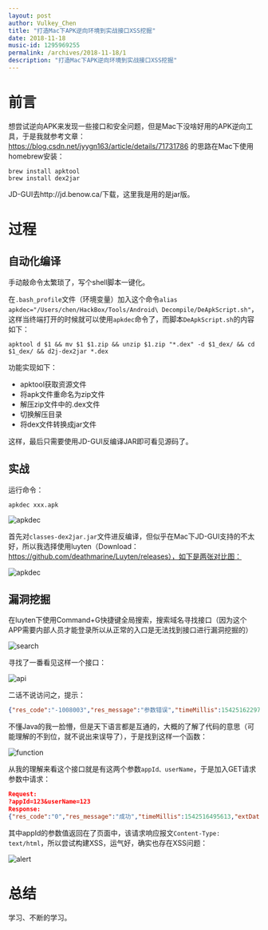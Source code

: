 ```yaml
---
layout: post
author: Vulkey_Chen
title: "打造Mac下APK逆向环境到实战接口XSS挖掘"
date: 2018-11-18
music-id: 1295969255
permalink: /archives/2018-11-18/1
description: "打造Mac下APK逆向环境到实战接口XSS挖掘"
---
```


# 前言

想尝试逆向APK来发现一些接口和安全问题，但是Mac下没啥好用的APK逆向工具，于是我就参考文章：https://blog.csdn.net/jyygn163/article/details/71731786 的思路在Mac下使用homebrew安装：

```shell
brew install apktool
brew install dex2jar
```

JD-GUI去http://jd.benow.ca/下载，这里我是用的是jar版。

# 过程

## 自动化编译

手动敲命令太繁琐了，写个shell脚本一键化。

在`.bash_profile`文件（环境变量）加入这个命令`alias apkdec="/Users/chen/HackBox/Tools/Android\ Decompile/DeApkScript.sh"`，这样当终端打开的时候就可以使用`apkdec`命令了，而脚本`DeApkScript.sh`的内容如下：

```shell
apktool d $1 && mv $1 $1.zip && unzip $1.zip "*.dex" -d $1_dex/ && cd $1_dex/ && d2j-dex2jar *.dex 
```

功能实现如下：

- apktool获取资源文件
- 将apk文件重命名为zip文件
- 解压zip文件中的.dex文件
- 切换解压目录
- 将dex文件转换成jar文件

这样，最后只需要使用JD-GUI反编译JAR即可看见源码了。

## 实战

运行命令：

```shell
apkdec xxx.apk
```

![apkdec](https://vulkey.oss-cn-hangzhou.aliyuncs.com/2018-11-18/0.png)

首先对`classes-dex2jar.jar`文件进反编译，但似乎在Mac下JD-GUI支持的不太好，所以我选择使用luyten（Download：https://github.com/deathmarine/Luyten/releases），如下是两张对比图：

![apkdec](https://vulkey.oss-cn-hangzhou.aliyuncs.com/2018-11-18/1.png)

## 漏洞挖掘

在luyten下使用Command+G快捷键全局搜索，搜索域名寻找接口（因为这个APP需要内部人员才能登录所以从正常的入口是无法找到接口进行漏洞挖掘的）

![search](https://vulkey.oss-cn-hangzhou.aliyuncs.com/2018-11-18/2.png)

寻找了一番看见这样一个接口：

![api](https://vulkey.oss-cn-hangzhou.aliyuncs.com/2018-11-18/3.png)

二话不说访问之，提示：

```json
{"res_code":"-1008003","res_message":"参数错误","timeMillis":1542516229723}
```

不懂Java的我一脸懵，但是天下语言都是互通的，大概的了解了代码的意思（可能理解的不到位，就不说出来误导了），于是找到这样一个函数：

![function](https://vulkey.oss-cn-hangzhou.aliyuncs.com/2018-11-18/4.png)

从我的理解来看这个接口就是有这两个参数`appId、userName`，于是加入GET请求参数中请求：

```json
Request:
?appId=123&userName=123
Response:
{"res_code":"0","res_message":"成功","timeMillis":1542516495613,"extData":null,"data":[{"appId":"123","permissionTag":[""],"extData":null}]}
```

其中appId的参数值返回在了页面中，该请求响应报文`Content-Type: text/html`，所以尝试构建XSS，运气好，确实也存在XSS问题：

![alert](https://vulkey.oss-cn-hangzhou.aliyuncs.com/2018-11-18/5.png)

# 总结

学习、不断的学习。